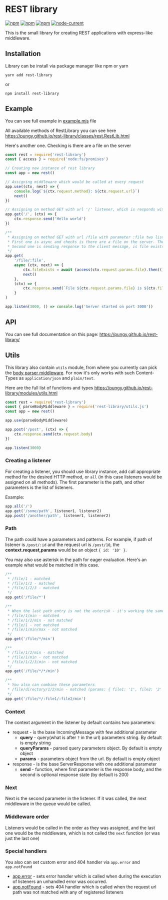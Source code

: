 # REST library

[![npm](https://img.shields.io/npm/dt/rest-library.svg)](https://www.npmjs.com/package/rest-library) [![npm](https://img.shields.io/npm/v/rest-library.svg)](https://www.npmjs.com/package/rest-library)
[![npm](https://img.shields.io/bundlephobia/min/rest-library)](https://bundlephobia.com/result?p=rest-library) [![node-current](https://img.shields.io/node/v/rest-library)](https://www.npmjs.com/package/rest-library)

This is the small library for creating REST applications with express-like middleware.

## Installation

Library can be install via package manager like npm or yarn

```shell
yarn add rest-library
```

or

```shell
npm install rest-library
```

## Example

You can see full example in [example.mjs](https://github.com/PunGy/rest-library/blob/main/example.mjs) file

All available methods of RestLibrary you can see here <https://pungy.github.io/rest-library/classes/rest.RestLib.html>

Here's another one. Checking is there are a file on the server

```js
const rest = require('rest-library')
const { access } = require('node:fs/promises')

// Creating new instance of rest library
const app = new rest()

// Assigning middleware which would be called at every request
app.use((ctx, next) => { 
    console.log(`${ctx.request.method}: ${ctx.request.url}`)
    next()
})

// Assigning on method GET with url '/' listener, which is responds with hello world message
app.get('/', (ctx) => {
    ctx.response.send('Hello world')
})

/**
 * Assigning on method GET with url /file with parameter :file two listeners
 * First one is async and checks is there are a file on the server. Then writes it in the context
 * Second one is sending response to the client message, is file exists or not, depends on parameter from the context
 */
app.get(
    '/file/:file', 
    async (ctx, next) => {
        ctx.fileExists = await (access(ctx.request.params.file).then(() => true).catch(() => false))
        next()
    },
    (ctx) => {
        ctx.response.send(`File ${ctx.request.params.file} is ${ctx.fileExists ? 'exists' : 'not exists'} on the server`)
    }
)

app.listen(3000, () => console.log('Server started on port 3000'))
```

## API

You can see full documentation on this page: <https://pungy.github.io/rest-library/>

## Utils

This library also contain `utils` module, from where you currently can pick the [body parser middleware](https://pungy.github.io/rest-library/modules/utils.html#parseBodyMiddleware). For now it's only works with such Content-Types as `application/json` and `plain/text`.

Here are the full list of functions and types <https://pungy.github.io/rest-library/modules/utils.html>

```js
const rest = require('rest-library')
const { parseBodyMiddleware } = require('rest-library/utils.js')
const app = new rest()

app.use(parseBodyMiddleware)

app.post('/post', (ctx) => {
    ctx.response.send(ctx.request.body)
})

app.listen(3000)
```

### Creating a listener

For creating a listener, you should use library instance, add call appropriate method for the desired HTTP method, or `all` (in this case listeners would be assigned on all methods). The first parameter is the path, and other parameters is the list of listeners.

Example:

```js
app.all('/')
app.get('/some/path', listener1, listener2)
app.post('/another/path', listener1, listener2)
```

### Path

The path could have a parameters and patterns. For example, if path of listener is `/post/:id` and the request url is `/post/10`, the **context.request,params** would be an object `{ id: '10' }`.

You may also use asterisk in the path for eager evaluation. Here's an example what would be matched in this case.

```js
/**
 * /file/1 - matched
 * /file/1/2 - matched
 * /file/1/2/3 - matched
 */
app.get('/file/*')

/**
 * When the last path entry is not the asterisk - it's working the same as with parameters, but skipping writing into request.params
 * /file/1/min - matched
 * /file/1/2/min - not matched
 * /file/1 - not matched
 * /file/1/min/max - not matched
 */
app.get('/file/*/min')

/**
 * /file/1/2/min - matched
 * /file/1/min - not matched
 * /file/1/2/3/min - not matched
 */
app.get('/file/*/*/min')

/**
 * You also can combine these parameters
 * /file/directory/1/2/min - matched (params: { file1: '1', file2: '2' })
 */
app.get('/file/*/:file1/:file2/min')
```

### Context

The context argument in the listener by default contains two parameters:

* request - is the base IncomingMessage with few   additional parameter
  * **query** - query(what is after `?` in the url) parameters string. By default is empty string
  * **queryParams** - parsed query parameters object. By default is empty object
  * **params** - parameters object from the url. By default is empty object
* response - is the base ServerResponse with one additional parameter
  * **send** - function, where first parameter is the response body, and the second is optional response state (by default is 200)

### Next

Next is the second parameter in the listener. If it was called, the next middleware in the queue would be called.

### Middleware order

Listeners would be called in the order as they was assigned, and the last one would be the middleware, which is not called the `next` function (or was just the last one)

### Special handlers

You also can set custom error and 404 handler via `app.error` and `app.notFound`

* [app.error](https://pungy.github.io/rest-library/classes/rest.RestLib.html#error) - sets error handler which is called when during the execution of listeners an unhandled error was occurred.
* [app.notFound](https://pungy.github.io/rest-library/classes/rest.RestLib.html#notFound) - sets 404 handler which is called when the request url path was not matched with any of registered listeners
